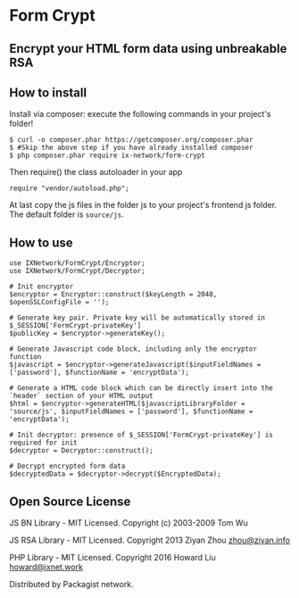 # Form Crypt
## Encrypt your HTML form data using unbreakable RSA

## How to install
Install via composer: execute the following commands in your project's folder!
```
$ curl -o composer.phar https://getcomposer.org/composer.phar
$ #Skip the above step if you have already installed composer
$ php composer.phar require ix-network/form-crypt
```

Then require() the class autoloader in your app
```
require "vendor/autoload.php";
```

At last copy the js files in the folder js to your project's frontend js folder. The default folder is `source/js`.

## How to use
```
use IXNetwork/FormCrypt/Encryptor;
use IXNetwork/FormCrypt/Decryptor;

# Init encryptor
$encryptor = Encryptor::construct($keyLength = 2048, $openSSLConfigFile = '');

# Generate key pair. Private key will be automatically stored in $_SESSION['FormCrypt-privateKey']
$publicKey = $encryptor->generateKey();

# Generate Javascript code block, including only the encryptor function
$javascript = $encryptor->generateJavascript($inputFieldNames = ['password'], $functionName = 'encryptData');

# Generate a HTML code block which can be directly insert into the `header` section of your HTML output
$html = $encryptor->generateHTML($javascriptLibraryFolder = 'source/js', $inputFieldNames = ['password'], $functionName = 'encryptData');

# Init decryptor: presence of $_SESSION['FormCrypt-privateKey'] is required for init
$decryptor = Decryptor::construct();

# Decrypt encrypted form data
$decryptedData = $decryptor->decrypt($EncryptedData);
```

## Open Source License
JS BN Library - MIT Licensed. Copyright (c) 2003-2009 Tom Wu

JS RSA Library - MIT Licensed. Copyright 2013 Ziyan Zhou <zhou@ziyan.info>

PHP Library - MIT Licensed. Copyright 2016 Howard Liu <howard@ixnet.work>

Distributed by Packagist network.